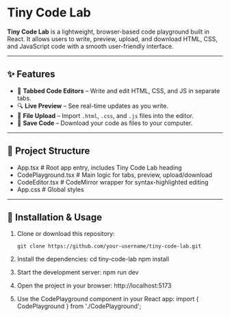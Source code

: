 # Tiny Code Lab

**Tiny Code Lab** is a lightweight, browser-based code playground built in React. It allows users to write, preview, upload, and download HTML, CSS, and JavaScript code with a smooth user-friendly interface.

---

## ✨ Features

- 🧠 **Tabbed Code Editors** – Write and edit HTML, CSS, and JS in separate tabs.
- 🔍 **Live Preview** – See real-time updates as you write.
- 📁 **File Upload** – Import `.html`, `.css`, and `.js` files into the editor.
- 💾 **Save Code** – Download your code as files to your computer.

---

## 📁 Project Structure

- App.tsx # Root app entry, includes Tiny Code Lab heading
- CodePlayground.tsx # Main logic for tabs, preview, upload/download
- CodeEditor.tsx # CodeMirror wrapper for syntax-highlighted editing
- App.css # Global styles

---

## 🚀 Installation & Usage

1. Clone or download this repository:
   ```
   git clone https://github.com/your-username/tiny-code-lab.git
   ```
3. Install the dependencies:
  cd tiny-code-lab
  npm install

4. Start the development server:
  npm run dev

5. Open the project in your browser:
     http://localhost:5173
   
6. Use the CodePlayground component in your React app:
  import { CodePlayground } from './CodePlayground';
  <CodePlayground
  html="<h1>Hello</h1>"
  css="h1 { color: blue; }"
  js="console.log('Hello from JS!');"
  />

